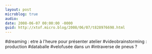 ```yaml
---
layout: post
microblog: true
audio: 
date: 2008-06-07 00:00:00 -0000
guid: http://xtof.micro.blog/2008/06/07/t828976698.html
---
```

#dreaming : etre à l'heure pour présenter atelier #videobrainstorming : production #databalle #velofusée dans un #intraverse de pneus ?
